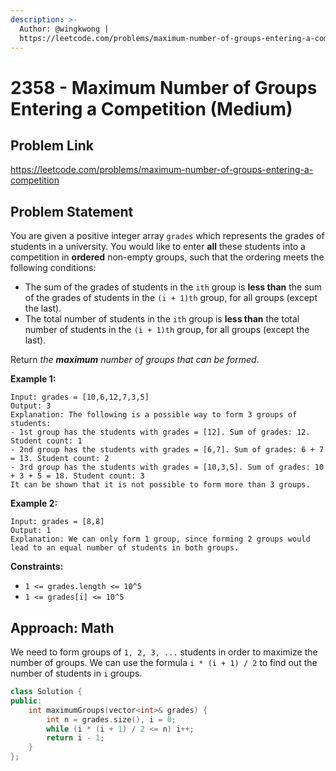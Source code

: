 ```yaml
---
description: >-
  Author: @wingkwong |
  https://leetcode.com/problems/maximum-number-of-groups-entering-a-competition
---
```


# 2358 - Maximum Number of Groups Entering a Competition (Medium)

## Problem Link

https://leetcode.com/problems/maximum-number-of-groups-entering-a-competition

## Problem Statement

You are given a positive integer array `grades` which represents the grades of students in a university. You would like to enter **all** these students into a competition in **ordered** non-empty groups, such that the ordering meets the following conditions:

* The sum of the grades of students in the `ith` group is **less than** the sum of the grades of students in the `(i + 1)th` group, for all groups (except the last).
* The total number of students in the `ith` group is **less than** the total number of students in the `(i + 1)th` group, for all groups (except the last).

Return _the **maximum** number of groups that can be formed_.

**Example 1:**

```
Input: grades = [10,6,12,7,3,5]
Output: 3
Explanation: The following is a possible way to form 3 groups of students:
- 1st group has the students with grades = [12]. Sum of grades: 12. Student count: 1
- 2nd group has the students with grades = [6,7]. Sum of grades: 6 + 7 = 13. Student count: 2
- 3rd group has the students with grades = [10,3,5]. Sum of grades: 10 + 3 + 5 = 18. Student count: 3
It can be shown that it is not possible to form more than 3 groups.
```

**Example 2:**

```
Input: grades = [8,8]
Output: 1
Explanation: We can only form 1 group, since forming 2 groups would lead to an equal number of students in both groups.
```

**Constraints:**

* `1 <= grades.length <= 10^5`
* `1 <= grades[i] <= 10^5`

## Approach: Math

We need to form groups of `1, 2, 3, ...` students in order to maximize the number of groups. We can use the formula `i * (i + 1) / 2` to find out the number of students in `i` groups.

<SolutionAuthor name="@wingkwong"/>

```cpp
class Solution {
public:
    int maximumGroups(vector<int>& grades) {
        int n = grades.size(), i = 0;
        while (i * (i + 1) / 2 <= n) i++;
        return i - 1;
    }
};
```